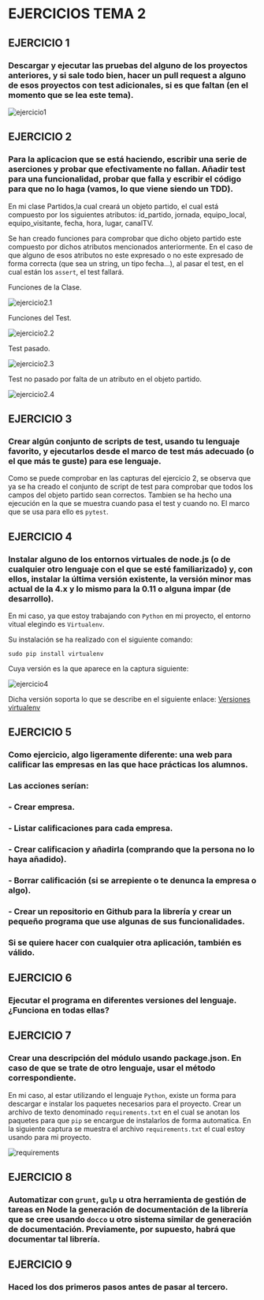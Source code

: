 # EJERCICIOS TEMA 2

## EJERCICIO 1
### Descargar y ejecutar las pruebas del alguno de los proyectos anteriores, y si sale todo bien, hacer un pull request a alguno de esos proyectos con test adicionales, si es que faltan (en el momento que se lea este tema).

![ejercicio1](https://github.com/JaviMancilla/Ejercicios_IV_18-19/blob/master/Ejercicios_Tema_2/Imagenes_T2/ejercicio1.png?raw=true)

## EJERCICIO 2
### Para la aplicacion que se está haciendo, escribir una serie de aserciones y probar que efectivamente no fallan. Añadir test para una funcionalidad, probar que falla y escribir el código para que no lo haga (vamos, lo que viene siendo un TDD).

En mi clase Partidos,la cual creará un objeto partido, el cual está compuesto por los siguientes atributos: id_partido, jornada, equipo_local, equipo_visitante, fecha, hora, lugar, canalTV. 

Se han creado funciones para comprobar que dicho objeto partido este compuesto por dichos atributos mencionados anteriormente. En el caso de que alguno de esos atributos no este expresado o no este expresado de forma correcta (que sea un string, un tipo fecha...), al pasar el test, en el cual están los `assert`, el test fallará. 

Funciones de la Clase.

![ejercicio2.1](https://github.com/JaviMancilla/Ejercicios_IV_18-19/blob/master/Ejercicios_Tema_2/Imagenes_T2/ejericio2.1.png?raw=true)

Funciones del Test.

![ejercicio2.2](https://github.com/JaviMancilla/Ejercicios_IV_18-19/blob/master/Ejercicios_Tema_2/Imagenes_T2/ejercicio2.2.png?raw=true)

Test pasado.

![ejercicio2.3](https://github.com/JaviMancilla/Ejercicios_IV_18-19/blob/master/Ejercicios_Tema_2/Imagenes_T2/ejercicio2.3.png?raw=true)

Test no pasado por falta de un atributo en el objeto partido.

![ejercicio2.4](https://github.com/JaviMancilla/Ejercicios_IV_18-19/blob/master/Ejercicios_Tema_2/Imagenes_T2/ejercicio2.4.png?raw=true)

## EJERCICIO 3
### Crear algún conjunto de scripts de test, usando tu lenguaje favorito, y ejecutarlos desde el marco de test más adecuado (o el que más te guste) para ese lenguaje.

Como se puede comprobar en las capturas del ejercicio 2, se observa que ya se ha creado el conjunto de script de test para comprobar que todos los campos del objeto partido sean correctos. Tambien se ha hecho una ejecución en la que se muestra cuando pasa el test y cuando no. El marco que se usa para ello es `pytest`. 

## EJERCICIO 4
### Instalar alguno de los entornos virtuales de node.js (o de cualquier otro lenguaje con el que se esté familiarizado) y, con ellos, instalar la última versión existente, la versión minor mas actual de la 4.x y lo mismo para la 0.11 o alguna impar (de desarrollo).

En mi caso, ya que estoy trabajando con `Python` en mi proyecto, el entorno vitual elegindo es `Virtualenv`.

Su instalación se ha realizado con el siguiente comando:

`sudo pip install virtualenv` 

Cuya versión es la que aparece en la captura siguiente:

![ejercicio4](https://github.com/JaviMancilla/Ejercicios_IV_18-19/blob/master/Ejercicios_Tema_2/Imagenes_T2/ejercicio4.png?raw=true)

Dicha versión soporta lo que se describe en el siguiente enlace: 
[Versiones virtualenv](https://virtualenv.pypa.io/en/latest/changes/#id1)


## EJERCICIO 5
### Como ejercicio, algo ligeramente diferente: una web para calificar las empresas en las que hace prácticas los alumnos.
### Las acciones serían:
### - Crear empresa.
### - Listar calificaciones para cada empresa.
### - Crear calificacion y añadirla (comprando que la persona no lo haya añadido).
### - Borrar calificación (si se arrepiente o te denunca la empresa o algo).
### - Crear un repositorio en Github para la librería y crear un pequeño programa que use algunas de sus funcionalidades.
### Si se quiere hacer con cualquier otra aplicación, también es válido. 


## EJERCICIO 6
### Ejecutar el programa en diferentes versiones del lenguaje. ¿Funciona en todas ellas?

## EJERCICIO 7
### Crear una descripción del módulo usando package.json. En caso de que se trate de otro lenguaje, usar el método correspondiente.

En mi caso, al estar utilizando el lenguaje `Python`, existe un forma para descargar e instalar los paquetes necesarios para el proyecto. Crear un archivo de texto denominado `requirements.txt` en el cual se anotan los paquetes para que `pip` se encargue de instalarlos de forma automatica. En la siguiente captura se muestra el archivo `requirements.txt` el cual estoy usando para mi proyecto. 

![requirements](https://github.com/JaviMancilla/Ejercicios_IV_18-19/blob/master/Ejercicios_Tema_2/Imagenes_T2/ejercicio7.png?raw=true)

## EJERCICIO 8
### Automatizar con `grunt`, `gulp` u otra herramienta de gestión de tareas en Node la generación de documentación de la librería que se cree usando `docco` u otro sistema similar de generación de documentación. Previamente, por supuesto, habrá que documentar tal librería.

## EJERCICIO 9
### Haced los dos primeros pasos antes de pasar al tercero.

